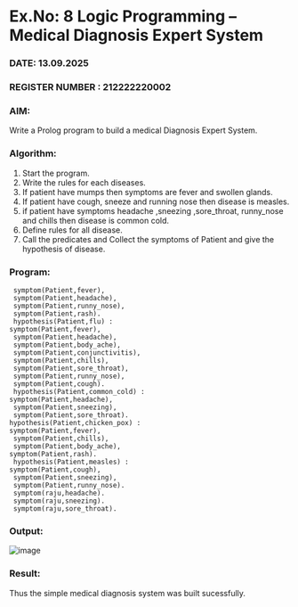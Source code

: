 # Ex.No: 8  Logic Programming –  Medical Diagnosis Expert System
### DATE: 13.09.2025                                                                      
### REGISTER NUMBER : 212222220002
### AIM: 
Write a Prolog program to build a medical Diagnosis Expert System.
###  Algorithm:
1. Start the program.
2. Write the rules for each diseases.
3. If patient have mumps then symptoms are fever and swollen glands.
4. If patient have cough, sneeze and running nose then disease is measles.
5. if patient have symptoms headache ,sneezing ,sore_throat, runny_nose and  chills then disease is common cold.
6. Define rules for all disease.
7. Call the predicates and Collect the symptoms of Patient and give the hypothesis of disease.
### Program:
```
 symptom(Patient,fever),
 symptom(Patient,headache),
 symptom(Patient,runny_nose),
 symptom(Patient,rash).
 hypothesis(Patient,flu) :
symptom(Patient,fever),
 symptom(Patient,headache),
 symptom(Patient,body_ache),
 symptom(Patient,conjunctivitis),
 symptom(Patient,chills),
 symptom(Patient,sore_throat),
 symptom(Patient,runny_nose),
 symptom(Patient,cough).
 hypothesis(Patient,common_cold) :
symptom(Patient,headache),
 symptom(Patient,sneezing),
 symptom(Patient,sore_throat).
hypothesis(Patient,chicken_pox) :
symptom(Patient,fever),
 symptom(Patient,chills),
 symptom(Patient,body_ache), 
symptom(Patient,rash).
 hypothesis(Patient,measles) :
symptom(Patient,cough),
 symptom(Patient,sneezing),
 symptom(Patient,runny_nose).
 symptom(raju,headache).
 symptom(raju,sneezing).
 symptom(raju,sore_throat).
```
### Output:
![image](https://github.com/user-attachments/assets/5d7f35b3-edc1-4d33-8280-3ce026b0e889)
### Result:
Thus the simple medical diagnosis system was built sucessfully.
